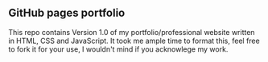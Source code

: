 ## GitHub pages portfolio

This repo contains Version 1.0 of my portfolio/professional website written in HTML, CSS and JavaScript. It took me ample time to format this, feel free to fork it for your use, I wouldn't mind if you acknowlege my work.
